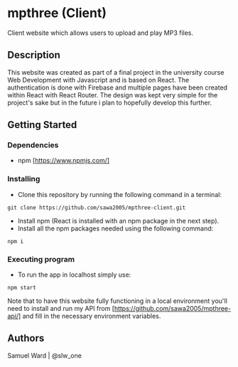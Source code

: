 # mpthree (Client)

Client website which allows users to upload and play MP3 files.

## Description

This website was created as part of a final project in the university course Web Development with Javascript and is based on React. The authentication is done with Firebase and multiple pages have been created within React with React Router. The design was kept very simple for the project's sake but in the future i plan to hopefully develop this further.

## Getting Started

### Dependencies

* npm [https://www.npmjs.com/]

### Installing

* Clone this repository by running the following command in a terminal:
```
git clone https://github.com/sawa2005/mpthree-client.git
```
* Install npm (React is installed with an npm package in the next step).
* Install all the npm packages needed using the following command:
```
npm i
```

### Executing program

* To run the app in localhost simply use:
```
npm start
```

Note that to have this website fully functioning in a local environment you'll need to install and run my API from [https://github.com/sawa2005/mpthree-api/] and fill in the necessary environment variables.

## Authors

Samuel Ward | @slw_one
